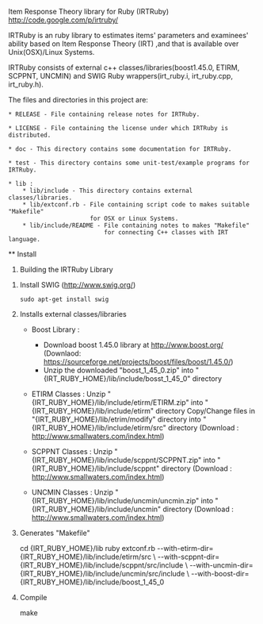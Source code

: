 Item Response Theory library for Ruby (IRTRuby)
http://code.google.com/p/irtruby/

IRTRuby is an ruby library to estimates items' parameters and examinees' ability 
based on Item Response Theory (IRT) ,and that is available over Unix(OSX)/Linux Systems.

IRTRuby consists of external c++ classes/libraries(boost1.45.0, ETIRM, SCPPNT, UNCMIN) 
and SWIG Ruby wrappers(irt_ruby.i, irt_ruby.cpp, irt_ruby.h).

The files and directories in this project are:

	* RELEASE - File containing release notes for IRTRuby.

	* LICENSE - File containing the license under which IRTRuby is distributed.

	* doc - This directory contains some documentation for IRTRuby.
	
	* test - This directory contains some unit-test/example programs for IRTRuby.
	
	* lib : 
		* lib/include - This directory contains external classes/libraries.
		* lib/extconf.rb - File containing script code to makes suitable "Makefile" 
						   for OSX or Linux Systems.
		* lib/include/README - File containing notes to makes "Makefile" 
							   for connecting C++ classes with IRT language.

** Install
1. Building the IRTRuby Library
 1) Install SWIG (http://www.swig.org/)

    `sudo apt-get install swig`

 2) Installs external classes/libraries
    * Boost Library : 
		- Download boost 1.45.0 library at http://www.boost.org/
		  (Downlaod: https://sourceforge.net/projects/boost/files/boost/1.45.0/)
		- Unzip the downloaded "boost_1_45_0.zip" 
					   into "{IRT_RUBY_HOME}/lib/include/bosst_1_45_0" directory

    * ETIRM Classes : Unzip "{IRT_RUBY_HOME}/lib/include/etirm/ETIRM.zip" into "{IRT_RUBY_HOME}/lib/include/etirm" directory
	              Copy/Change files in "{IRT_RUBY_HOME}/lib/etrim/modify" directory into "{IRT_RUBY_HOME}/lib/include/etirm/src" directory
	  (Download : http://www.smallwaters.com/index.html)
    
	* SCPPNT Classes : Unzip "{IRT_RUBY_HOME}/lib/include/scppnt/SCPPNT.zip"  into "{IRT_RUBY_HOME}/lib/include/scppnt" directory (Download : http://www.smallwaters.com/index.html)
	
	* UNCMIN Classes : Unzip "{IRT_RUBY_HOME}/lib/include/uncmin/uncmin.zip" into "{IRT_RUBY_HOME}/lib/include/uncmin" directory (Download : http://www.smallwaters.com/index.html)
	
	
 3) Generates "Makefile"

    cd {IRT_RUBY_HOME}/lib
    ruby extconf.rb --with-etirm-dir={IRT_RUBY_HOME}/lib/include/etirm/src \\
                    --with-scppnt-dir={IRT_RUBY_HOME}/lib/include/scppnt/src/include \\
                    --with-uncmin-dir={IRT_RUBY_HOME}/lib/include/uncmin/src/include \\
                    --with-boost-dir={IRT_RUBY_HOME}/lib/include/boost_1_45_0
    
 4) Compile
    
    make
